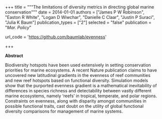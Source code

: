+++
title = """The limitations of diversity metrics in directing global marine
conservation"""
date = 2014-01-01
authors = ["James P W Robinson", "Easton R White", "Logan D Wiwchar", "Danielle C Claar", "Justin P Suraci", "Julia K Baum"]
publication_types = ["2"]
selected = "false"
publication = "*Mar. Policy*"

url_code = 'https://github.com/baumlab/evenness'

+++

**Abstract**

Biodiversity hotspots have been used extensively in setting conservation priorities for marine ecosystems. A recent Nature publication claims to have uncovered new latitudinal gradients in the evenness of reef communities and new reef hotspots based on functional diversity. Simulation models show that the purported evenness gradient is a mathematical inevitability of differences in species richness and detectability between vastly different marine ecosystems, namely ‘reefs’ in tropical, temperate, and polar regions. Constraints on evenness, along with disparity amongst communities in possible functional traits, cast doubt on the utility of global functional diversity comparisons for management of marine systems.